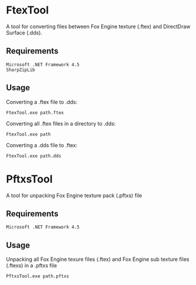FtexTool
========
A tool for converting files between Fox Engine texture (.ftex) and DirectDraw Surface (.dds).

Requirements
--------
```
Microsoft .NET Framework 4.5 
SharpZipLib
```

Usage
--------

Converting a .ftex file to .dds:
```
FtexTool.exe path.ftex
```

Converting all .ftex files in a directory to .dds:
```
FtexTool.exe path
```

Converting a .dds file to .ftex:
```
FtexTool.exe path.dds
```

PftxsTool
========
A tool for unpacking Fox Engine texture pack (.pftxs) file

Requirements
--------
```
Microsoft .NET Framework 4.5 
```
Usage
--------

Unpacking all Fox Engine texure files (.ftex) and Fox Engine sub texture files (.ftexs)  in a .pftxs file
```
PftxsTool.exe path.pftxs
```
